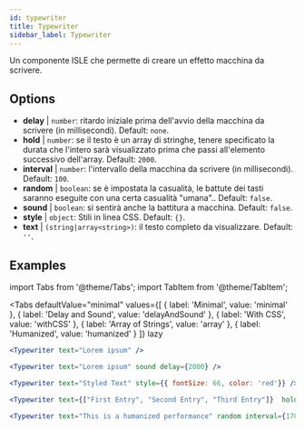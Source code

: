 ```yaml
---
id: typewriter 
title: Typewriter
sidebar_label: Typewriter
---
```


Un componente ISLE che permette di creare un effetto macchina da scrivere.

## Options

* __delay__ | `number`: ritardo iniziale prima dell'avvio della macchina da scrivere (in millisecondi). Default: `none`.
* __hold__ | `number`: se il testo è un array di stringhe, tenere specificato la durata che l'intero sarà visualizzato prima che passi all'elemento successivo dell'array. Default: `2000`.
* __interval__ | `number`: l'intervallo della macchina da scrivere (in millisecondi). Default: `100`.
* __random__ | `boolean`: se è impostata la casualità, le battute dei tasti saranno eseguite con una certa casualità "umana".. Default: `false`.
* __sound__ | `boolean`: si sentirà anche la battitura a macchina. Default: `false`.
* __style__ | `object`: Stili in linea CSS. Default: `{}`.
* __text__ | `(string|array<string>)`: il testo completo da visualizzare. Default: `''`.


## Examples

import Tabs from '@theme/Tabs';
import TabItem from '@theme/TabItem';

<Tabs
    defaultValue="minimal"
    values={[
        { label: 'Minimal', value: 'minimal' },
        { label: 'Delay and Sound', value: 'delayAndSound' },
        { label: 'With CSS', value: 'withCSS' },
        { label: 'Array of Strings', value: 'array' },
        { label: 'Humanized', value: 'humanized' }
    ]}
    lazy
>

<TabItem value="minimal">

```jsx live
<Typewriter text="Lorem ipsum" />
```

</TabItem>

<TabItem value="delayAndSound">

```jsx live
<Typewriter text="Lorem ipsum" sound delay={2000} />
```

</TabItem>

<TabItem value="withCSS">

```jsx live
<Typewriter text="Styled Text" style={{ fontSize: 66, color: 'red'}} />
```

</TabItem>

<TabItem value="array">

```jsx live
<Typewriter text={["First Entry", "Second Entry", "Third Entry"]}  hold={2000} />
```

</TabItem>

<TabItem value="humanized">

```jsx live
<Typewriter text="This is a humanized performance" random interval={170} />
```

</TabItem>

</Tabs>

